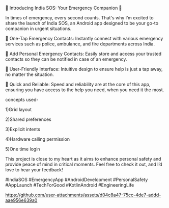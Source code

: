 🚨 Introducing India SOS: Your Emergency Companion 🚨

In times of emergency, every second counts. That's why I’m excited to share the launch of India SOS, an Android app designed to be your go-to companion in urgent situations.

🔹 One-Tap Emergency Contacts: Instantly connect with various emergency services such as police, ambulance, and fire departments across India.

🔹 Add Personal Emergency Contacts: Easily store and access your trusted contacts so they can be notified in case of an emergency.

🔹 User-Friendly Interface: Intuitive design to ensure help is just a tap away, no matter the situation.

🔹 Quick and Reliable: Speed and reliability are at the core of this app, ensuring you have access to the help you need, when you need it the most.

concepts used-

1)Grid layout

2)Shared preferences

3)Explicit intents

4)Hardware calling permission

5)One time login 

This project is close to my heart as it aims to enhance personal safety and provide peace of mind in critical moments. Feel free to check it out, and I’d love to hear your feedback!

#IndiaSOS #EmergencyApp #AndroidDevelopment #PersonalSafety #AppLaunch #TechForGood #KotlinAndroid #EngineeringLife




https://github.com/user-attachments/assets/d04c8a47-75cc-4de7-addd-aae956e639a0



